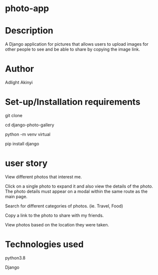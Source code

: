 # photo-app

# Description
A Django application for pictures that allows users to upload images for other people to see and be able to share by copying the image link.

# Author
Adlight Akinyi

# Set-up/Installation requirements
git clone 

cd django-photo-gallery

python -m venv virtual

pip install django

# user story
View different photos that interest me.

Click on a single photo to expand it and also view the details of the photo. The photo details must appear on a modal within the same route as the main page.

Search for different categories of photos. (ie. Travel, Food)

Copy a link to the photo to share with my friends.

View photos based on the location they were taken.

# Technologies used
python3.8

Django